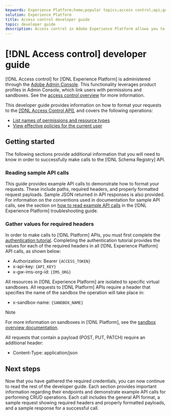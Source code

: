 ```yaml
---
keywords: Experience Platform;home;popular topics;access control;api;getting started
solution: Experience Platform
title: Access control developer guide
topic: developer guide
description: Access control in Adobe Experience Platform allows you to manage roles and permissions for various Platform capabilities by using the Adobe Admin Console. The following sections provide additional information that you will need to know in order to successfully make calls to the Schema Registry API.
---
```


# [!DNL Access control] developer guide

[!DNL Access control] for [!DNL Experience Platform] is administered through the [Adobe Admin Console](https://adminconsole.adobe.com). This functionality leverages product profiles in Admin Console, which link users with permissions and sandboxes. See the [access control overview](../home.md) for more information.

This developer guide provides information on how to format your requests to the [[!DNL Access Control API]](https://www.adobe.io/apis/experienceplatform/home/api-reference.html#!acpdr/swagger-specs/access-control.yaml), and covers the following operations:

- [List names of permissions and resource types](./permissions-and-resource-types.md)
- [View effective policies for the current user](./effective-policies.md)

## Getting started

The following sections provide additional information that you will need to know in order to successfully make calls to the [!DNL Schema Registry] API.

### Reading sample API calls

This guide provides example API calls to demonstrate how to format your requests. These include paths, required headers, and properly formatted request payloads. Sample JSON returned in API responses is also provided. For information on the conventions used in documentation for sample API calls, see the section on [how to read example API calls](../../landing/troubleshooting.md#how-do-i-format-an-api-request) in the [!DNL Experience Platform] troubleshooting guide.

### Gather values for required headers

In order to make calls to [!DNL Platform] APIs, you must first complete the [authentication tutorial](https://www.adobe.com/go/platform-api-authentication-en). Completing the authentication tutorial provides the values for each of the required headers in all [!DNL Experience Platform] API calls, as shown below:

- Authorization: Bearer `{ACCESS_TOKEN}`
- x-api-key: `{API_KEY}`
- x-gw-ims-org-id: `{IMS_ORG}`

All resources in [!DNL Experience Platform] are isolated to specific virtual sandboxes. All requests to [!DNL Platform] APIs require a header that specifies the name of the sandbox the operation will take place in:

- x-sandbox-name: `{SANDBOX_NAME}`

>[!NOTE]
>
>For more information on sandboxes in [!DNL Platform], see the [sandbox overview documentation](../../sandboxes/home.md).

All requests that contain a payload (POST, PUT, PATCH) require an additional header:

- Content-Type: application/json

## Next steps

Now that you have gathered the required credentials, you can now continue to read the rest of the developer guide. Each section provides important information regarding their endpoints and demonstrate example API calls for performing CRUD operations. Each call includes the general API format, a sample request showing required headers and properly formatted payloads, and a sample response for a successful call.

